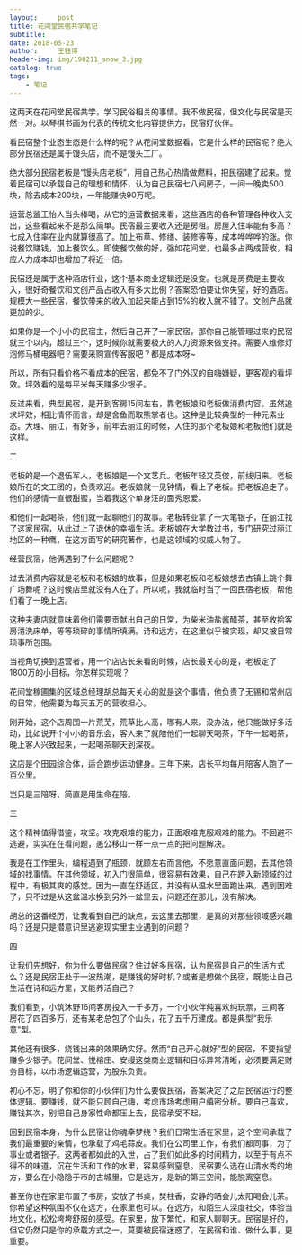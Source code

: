 ```yaml
--- 
layout:     post 
title: 花间堂民宿共学笔记
subtitle:  
date: 2018-05-23
author:     王钰博 
header-img: img/190211_snow_3.jpg
catalog: true
tags:
    - 笔记
--- 
```



这两天在花间堂民宿共学，学习民俗相关的事情。我不做民宿，但文化与民宿是天然一对。以琴棋书画为代表的传统文化内容提供方，民宿好伙伴。

看民宿整个业态生态是什么样的呢？从花间堂数据看，它是什么样的民宿呢？绝大部分民宿还是属于馒头店，而不是馒头工厂。

绝大部分民宿老板是“馒头店老板”，用自己热心热情做燃料，把民宿建了起来。觉着民宿可以承载自己的理想和情怀，认为自己民宿七八间房子，一间一晚卖500块，除去成本200块，一年能赚快90万呢。

运营总监王怡人当头棒喝，从它的运营数据来看，这些酒店的各种管理各种收入支出，这些看起来不是那么简单。民宿最主要收入还是房租。房屋入住率能有多高？七成入住率在业内就算很高了。加上布草、修缮、装修等等，成本哗哗哗的涨。你说餐饮赚钱，加上餐饮么。即使餐饮做的好，强如花间堂，也最多占两成营收，相应人力成本却也增加了将近一倍。

民宿还是属于这种酒店行业，这个基本商业逻辑还是没变。也就是房费是主要收入，很好奇餐饮和文创产品占收入有多大比例？答案恐怕要让你失望，好的酒店。规模大一些民宿，餐饮带来的收入加起来能占到15%的收入就不错了。文创产品就更加的少。

如果你是一个小小的民宿主，然后自己开了一家民宿，那你自己能管理过来的民宿就三个以内，超过三个，这时候你就需要极大的人力资源来做支持。需要人维修灯泡修马桶电器吧？需要采购宣传客服吧？都是成本呀~

所以，所有只看价格不看成本的民宿，都免不了门外汉的自嗨嫌疑，更客观的看坪效。坪效看的是每平米每天赚多少银子。

反过来看，典型民宿，是开到客房15间左右，靠老板娘和老板做消费内容。虽然追求坪效，相比情怀而言，却是舍鱼而取熊掌者也。这种是比较典型的一种元素业态。大理、丽江，有好多，前年去丽江的时候，入住的那个老板娘和老板他们就是这样。

二

老板的是一个退伍军人，老板娘是一个文艺兵。老板年轻又英俊，前线归来。老板娘所在的文工团的，负责欢迎。老板娘就一见钟情，看上了老板。把老板追走了。他们的感情一直很甜蜜，当着我这个单身汪的面秀恩爱。

和他们一起喝茶，他们就一起聊他们的故事。老板转业拿了一大笔银子，在丽江找了这家民宿，从此过上了退休的幸福生活。老板娘在大学教过书，专门研究过丽江地区的一种鹰，在这方面写的研究著作，也是这领域的权威人物了。

经营民宿，他俩遇到了什么问题呢？

过去消费内容就是老板和老板娘的故事，但是如果老板和老板娘想去古镇上跳个舞广场舞呢？这时候店里就没有人在了。所以呢，我就临时当了一回民宿老板，帮他们看了一晚上店。

这种夫妻店就意味着他们需要贡献出自己的日常，为柴米油盐酱醋茶，甚至收拾客房清洗床单，等等琐碎的事情所填满。诗和远方，在这里似乎被实现，却又被日常琐事所包围。

当视角切换到运营者，用一个店店长来看的时候，店长最关心的是，老板定了1800万的小目标，你怎样实现呢？

花间堂稼圃集的区域总经理胡总每天关心的就是这个事情，他负责了无锡和常州店的日常，他需要为每天五万的营收担心。

刚开始，这个店周围一片荒芜，荒草比人高，哪有人来。没办法，他只能做好多活动，比如说开个小小的音乐会，客人来了就陪他们一起聊天喝茶，下午一起喝茶，晚上客人兴致起来，一起喝茶聊天到深夜。

这店是个田园综合体，适合跑步运动健身。三年下来，店长平均每月陪客人跑了一百公里。

岂只是三陪呀，简直是用生命在陪。

三

这个精神值得借鉴，攻坚。攻克艰难的能力，正面艰难克服艰难的能力。不回避不逃避，实实在在看问题，愚公移山一样一点一点的把问题解决。

我是在工作里头，编程遇到了瓶颈，就顾左右而言他，不愿意直面问题，去其他领域的找事情。在其他领域，初入门很简单，很容易有效果，自己在跨入新领域的过程中，有极其爽的感觉。因为一直在舒适区，并没有从温水里面跑出来。遇到困难了，只不过是从这盆温水换到另外一盆里去，问题还在那儿，没有解决。

胡总的这番经历，让我看到自己的缺点，去这里去那里，是真的对那些领域感兴趣吗？还是只是潜意识里逃避现实里主业遇到的问题？

四

让我们先想好，你为什么要做民宿？住过好多民宿，认为民宿是自己的生活方式么？还是民宿正处于一波热潮，是赚钱的好时机？或者是想做个民宿，既能让自己生活在诗和远方里，又能养活自己？

我们看到，小筑沐野16间客房投入一千多万，一个小伙伴纯喜欢纯玩票，三间客房花了四百多万，还有某老总包了个山头，花了五千万建成。都是典型“我乐意”型。

其他还有很多，烧钱出来的效果确实好。然而“自己开心就好”型的民宿，不要指望赚多少银子。花间堂、悦榕庄、安缦这类商业逻辑和目标异常清晰，必须要满足财务目标，以市场逻辑运营，为股东负责。

初心不忘，明了你和你的小伙伴们为什么要做民宿，答案决定了之后民宿运行的整体逻辑。要赚钱，就不能只顾自己嗨，考虑市场考虑用户缜密分析。要自己喜欢，赚钱其次，别把自己身家性命都压上去，民宿承受不起。

回到民宿本身，为什么民宿让你魂牵梦绕？我们日常生活在家里，这个空间承载了我们最重要的亲情，也承载了鸡毛蒜皮。我们在公司里工作，有我们都同事，为了事业或者银子。这两者都如此的入世，占了我们如此多的时间精力，以至于有点不得不的味道，沉在生活和工作的水里，容易感到窒息。民宿要么选在山清水秀的地方，要么在小隐隐于市的古城里，它是远方，是新的第三空间，能脱离窒息。

甚至你也在家里布置了书房，安放了书桌，焚柱香，安静的晒会儿太阳喝会儿茶。你希望这种氛围不仅在远方，在家里也可以。在远方，和陌生人深度社交，体验当地文化，松松垮垮舒服的感受。在家里，放下繁忙，和家人聊聊天。民宿是好的，但它仍然只是你的承载方式之一，莫要被民宿迷惑了，在民宿和谁、做什么事，更重要。
